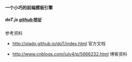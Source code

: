 ####  一个小巧的前端模板引擎

##### doT.js [github地址](https://github.com/olado/doT)
参考资料
*  http://olado.github.io/doT/index.html  官方文档

* http://www.cnblogs.com/july4/p/5666232.html  博客资料
